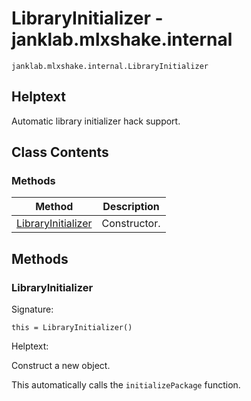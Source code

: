 # LibraryInitializer - janklab.mlxshake.internal

```text
janklab.mlxshake.internal.LibraryInitializer
```

## Helptext

Automatic library initializer hack support.


## Class Contents

### Methods

| Method | Description |
| -------- | ----------- |
| [LibraryInitializer](#janklab.mlxshake.internal.LibraryInitializer.LibraryInitializer) | Constructor. |

## Methods

<a name="janklab.mlxshake.internal.LibraryInitializer.LibraryInitializer"></a>
### LibraryInitializer

Signature:
```
this = LibraryInitializer()
```

Helptext:

Construct a new object.

This automatically calls the `initializePackage` function.





